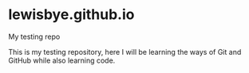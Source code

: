 # lewisbye.github.io
My testing repo

This is my testing repository, here I will be learning the ways of Git and GitHub while also learning code. 
